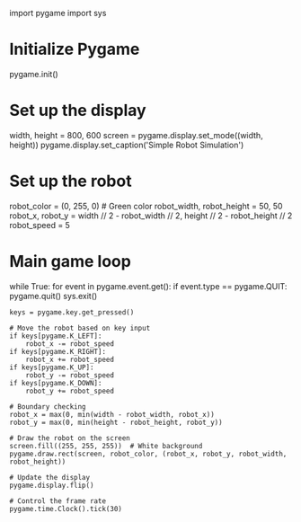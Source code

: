 import pygame
import sys

# Initialize Pygame
pygame.init()

# Set up the display
width, height = 800, 600
screen = pygame.display.set_mode((width, height))
pygame.display.set_caption('Simple Robot Simulation')

# Set up the robot
robot_color = (0, 255, 0)  # Green color
robot_width, robot_height = 50, 50
robot_x, robot_y = width // 2 - robot_width // 2, height // 2 - robot_height // 2
robot_speed = 5

# Main game loop
while True:
    for event in pygame.event.get():
        if event.type == pygame.QUIT:
            pygame.quit()
            sys.exit()

    keys = pygame.key.get_pressed()

    # Move the robot based on key input
    if keys[pygame.K_LEFT]:
        robot_x -= robot_speed
    if keys[pygame.K_RIGHT]:
        robot_x += robot_speed
    if keys[pygame.K_UP]:
        robot_y -= robot_speed
    if keys[pygame.K_DOWN]:
        robot_y += robot_speed

    # Boundary checking
    robot_x = max(0, min(width - robot_width, robot_x))
    robot_y = max(0, min(height - robot_height, robot_y))

    # Draw the robot on the screen
    screen.fill((255, 255, 255))  # White background
    pygame.draw.rect(screen, robot_color, (robot_x, robot_y, robot_width, robot_height))

    # Update the display
    pygame.display.flip()

    # Control the frame rate
    pygame.time.Clock().tick(30)
